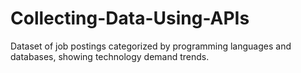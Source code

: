 # Collecting-Data-Using-APIs
Dataset of job postings categorized by programming languages and databases, showing technology demand trends.
